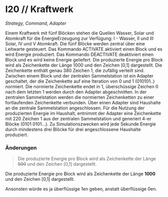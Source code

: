 # I20 // Kraftwerk

_Strategy, Command, Adapter_

Einem Kraftwerk mit fünf Blöcken stehen die Quellen Wasser, Solar und Atomkraft für die EnergieErzeugung zur Verfügung: I - Wasser, II und III Solar, IV und V Atomkraft. Die fünf Blöcke werden zentral über eine Leitwarte gesteuert. Das Kommando ACTIVATE aktiviert einen Block und es wird Energie produziert. Das Kommando DEACTIVATE deaktiviert einen Block und es wird keine Energie geliefert. Die produzierte Energie pro Block wird als Zeichenkette der Länge 1000 und den Zeichen [0,1] dargestellt. Die Zeichenkette enthält genau 380 Zeichen 1, die zufällig verteilt sind. Zwischen einem Block und der zentralen Sammelstation ist ein Adapter geschaltet, der die Zeichenkette auf eine Iteration von 0 und 1 (010101..) normiert. Die normierte Zeichenkette endet in 1, überschüssige Zeichen 0 nach dem letzten 1 werden durch den Adapter abgeschnitten. In der zentralen Sammelstation werden die normierten Zeichenketten zu einer fortlaufenden Zeichenkette verbunden. Über einen Adapter sind Haushalte an die zentrale Sammelstation angeschlossen. Für die Nutzung der produzierten Energie im Haushalt, entnimmt der Adapter eine Zeichenkette mit 220 Zeichen 1 aus der zentralen Sammelstation und generiert 4-er Blöcke (0101 0101...). Zu Simulationszwecken wird jede Sekunde Energie durch mindestens drei Blöcke für drei angeschlossene Haushalte produziert.

### Änderungen
> Die produzierte Energie pro Block wird als Zeichenkette der Länge ~~500~~ und den Zeichen [0,1] dargestellt.

Die produzierte Energie pro Block wird als Zeichenkette der Länge __1000__ und den Zeichen [0,1] dargestellt.

Ansonsten würde es ja überflüssige 1en geben, anstatt überflüssige 0en.